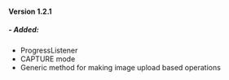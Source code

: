 #### Version 1.2.1
##### - Added:
- ProgressListener
- CAPTURE mode
- Generic method for making image upload based operations
